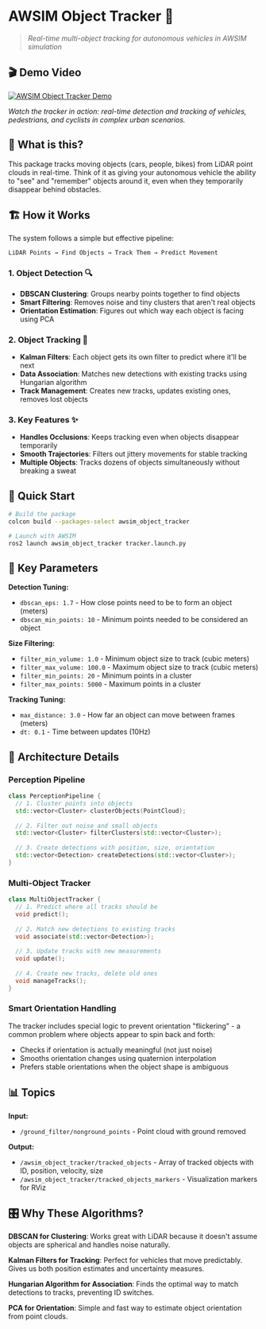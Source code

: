 # AWSIM Object Tracker 🎯

> *Real-time multi-object tracking for autonomous vehicles in AWSIM simulation*

## 🎬 Demo Video

[![AWSIM Object Tracker Demo](https://img.youtube.com/vi/IOoOeg_hYbA/0.jpg)](https://www.youtube.com/watch?v=IOoOeg_hYbA)

*Watch the tracker in action: real-time detection and tracking of vehicles, pedestrians, and cyclists in complex urban scenarios.*

## 🚗 What is this?

This package tracks moving objects (cars, people, bikes) from LiDAR point clouds in real-time. Think of it as giving your autonomous vehicle the ability to "see" and "remember" objects around it, even when they temporarily disappear behind obstacles.

## 🏗️ How it Works

The system follows a simple but effective pipeline:

```
LiDAR Points → Find Objects → Track Them → Predict Movement
```

### 1. **Object Detection** 🔍
- **DBSCAN Clustering**: Groups nearby points together to find objects
- **Smart Filtering**: Removes noise and tiny clusters that aren't real objects  
- **Orientation Estimation**: Figures out which way each object is facing using PCA

### 2. **Object Tracking** 🎯
- **Kalman Filters**: Each object gets its own filter to predict where it'll be next
- **Data Association**: Matches new detections with existing tracks using Hungarian algorithm
- **Track Management**: Creates new tracks, updates existing ones, removes lost objects

### 3. **Key Features** ✨
- **Handles Occlusions**: Keeps tracking even when objects disappear temporarily
- **Smooth Trajectories**: Filters out jittery movements for stable tracking
- **Multiple Objects**: Tracks dozens of objects simultaneously without breaking a sweat

## 🚀 Quick Start

```bash
# Build the package
colcon build --packages-select awsim_object_tracker

# Launch with AWSIM
ros2 launch awsim_object_tracker tracker.launch.py
```

## 🔧 Key Parameters

**Detection Tuning:**
- `dbscan_eps: 1.7` - How close points need to be to form an object (meters)
- `dbscan_min_points: 10` - Minimum points needed to be considered an object

**Size Filtering:**
- `filter_min_volume: 1.0` - Minimum object size to track (cubic meters)
- `filter_max_volume: 100.0` - Maximum object size to track (cubic meters) 
- `filter_min_points: 20` - Minimum points in a cluster
- `filter_max_points: 5000` - Maximum points in a cluster

**Tracking Tuning:**
- `max_distance: 3.0` - How far an object can move between frames (meters)
- `dt: 0.1` - Time between updates (10Hz)

## 🧠 Architecture Details

### Perception Pipeline
```cpp
class PerceptionPipeline {
  // 1. Cluster points into objects
  std::vector<Cluster> clusterObjects(PointCloud);
  
  // 2. Filter out noise and small objects  
  std::vector<Cluster> filterClusters(std::vector<Cluster>);
  
  // 3. Create detections with position, size, orientation
  std::vector<Detection> createDetections(std::vector<Cluster>);
}
```

### Multi-Object Tracker
```cpp
class MultiObjectTracker {
  // 1. Predict where all tracks should be
  void predict();
  
  // 2. Match new detections to existing tracks
  void associate(std::vector<Detection>);
  
  // 3. Update tracks with new measurements
  void update();
  
  // 4. Create new tracks, delete old ones
  void manageTracks();
}
```

### Smart Orientation Handling
The tracker includes special logic to prevent orientation "flickering" - a common problem where objects appear to spin back and forth:
- Checks if orientation is actually meaningful (not just noise)
- Smooths orientation changes using quaternion interpolation
- Prefers stable orientations when the object shape is ambiguous

## 📊 Topics

**Input:**
- `/ground_filter/nonground_points` - Point cloud with ground removed

**Output:**  
- `/awsim_object_tracker/tracked_objects` - Array of tracked objects with ID, position, velocity, size
- `/awsim_object_tracker/tracked_objects_markers` - Visualization markers for RViz

## 🎛️ Why These Algorithms?

**DBSCAN for Clustering**: Works great with LiDAR because it doesn't assume objects are spherical and handles noise naturally.

**Kalman Filters for Tracking**: Perfect for vehicles that move predictably. Gives us both position estimates and uncertainty measures.

**Hungarian Algorithm for Association**: Finds the optimal way to match detections to tracks, preventing ID switches.

**PCA for Orientation**: Simple and fast way to estimate object orientation from point clouds.
